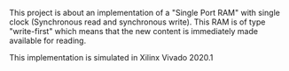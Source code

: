 This project is about an implementation of a "Single Port RAM" with single clock (Synchronous read and synchronous write). This RAM is of type "write-first" which means that the new content is immediately made available for reading.



This implementation is simulated in Xilinx Vivado 2020.1 
